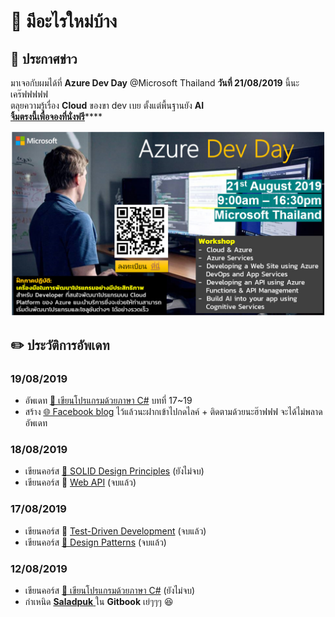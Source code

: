 # 📰 มีอะไรใหม่บ้าง

## 📣 ประกาศข่าว

มาเจอกับผมได้ที่ **Azure Dev Day** @Microsoft Thailand **วันที่ 21/08/2019** นี้นะเคร๊ฟฟฟฟฟ  
ตลุยความรู้เรื่อง **Cloud** ของขา dev เบย ตั้งแต่พื้นฐานยัง **AI**  
[**จิ้มตรงนี้เพื่อจองที่นั่งฟรี**](https://www.microsoftevents.com/profile/form/index.cfm?PKformID=0x7527554abcd&fbclid=IwAR0hJYbWxSbtNhgOz_5FRRMrvRD3Wn6cpb_9Ty4vgwOgQ8KkZCbN9Gl3PJ0)\*\*\*\*

![](.gitbook/assets/image%20%282%29.png)

## ✏️ ประวัติการอัพเดท

### 19/08/2019

* อัพเดท [👶 เขียนโปรแกรมด้วยภาษา C\#](https://saladpuk.gitbook.io/learn/beginner-1/csharp101) บทที่ 17~19
* สร้าง [🌐 Facebook blog](https://www.facebook.com/mr.saladpuk) ไว้แล้วนะฝากเข้าไปกดไลค์ + ติดตามด้วยนะฮ๊าฟฟฟ จะได้ไม่พลาดอัพเดท

### 18/08/2019

* เขียนคอร์ส [👶 SOLID Design Principles](https://saladpuk.gitbook.io/learn/basic/solid) \(ยังไม่จบ\)
* เขียนคอร์ส 👦 [Web API](https://saladpuk.gitbook.io/learn/web/web-api-101) \(จบแล้ว\)

### 17/08/2019

* เขียนคอร์ส 👦 [Test-Driven Development](https://saladpuk.gitbook.io/learn/software-testing/test-driven-development) \(จบแล้ว\)
* เขียนคอร์ส [🤴 Design Patterns](https://saladpuk.gitbook.io/learn/software-design/designpatterns) \(จบแล้ว\)

### 12/08/2019

* เขียนคอร์ส [👶 เขียนโปรแกรมด้วยภาษา C\#](https://saladpuk.gitbook.io/learn/beginner-1/csharp101) \(ยังไม่จบ\)
* กำเหนิด [**Saladpuk** ](http://saladpuk.com)ใน **Gitbook** เย่ๆๆๆ 😆



